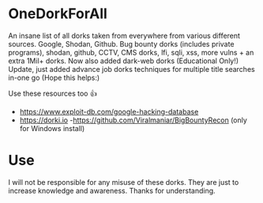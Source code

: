# OneDorkForAll
An insane list of all dorks taken from everywhere from various different sources. Google, Shodan, Github.
Bug bounty dorks (includes private programs), shodan, github, CCTV, CMS dorks, lfi, sqli, xss, more vulns + an extra 1Mil+ dorks.
Now also added dark-web dorks (Educational Only!) Update, just added advance job dorks techniques for multiple title searches in-one go (Hope this helps:)

Use these resources too 👍
- https://www.exploit-db.com/google-hacking-database
- https://dorki.io
-https://github.com/Viralmaniar/BigBountyRecon (only for Windows install)

# Use
I will not be responsible for any misuse of these dorks. They are just to increase knowledge and awareness. Thanks for understanding.
